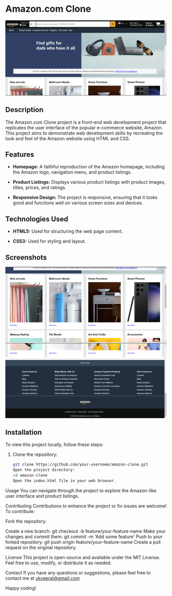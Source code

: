 # Amazon.com Clone

![Amazon Clone Screenshot](screenshot.png)

## Description

The Amazon.com Clone project is a front-end web development project that replicates the user interface of the popular e-commerce website, Amazon. This project aims to demonstrate web development skills by recreating the look and feel of the Amazon website using HTML and CSS.

## Features

- **Homepage:** A faithful reproduction of the Amazon homepage, including the Amazon logo, navigation menu, and product listings.

- **Product Listings:** Displays various product listings with product images, titles, prices, and ratings.

- **Responsive Design:** The project is responsive, ensuring that it looks good and functions well on various screen sizes and devices.

## Technologies Used

- **HTML5:** Used for structuring the web page content.

- **CSS3:** Used for styling and layout.

## Screenshots

![Homepage Screenshot](screenshot1.png)
![footer screenshot](screenshot2.png)

## Installation

To view this project locally, follow these steps:

1. Clone the repository:

   ```bash
   git clone https://github.com/your-username/amazon-clone.git
   Open the project directory:
   cd amazon-clone
   Open the index.html file in your web browser.
   ```

Usage
You can navigate through the project to explore the Amazon-like user interface and product listings.

Contributing
Contributions to enhance the project or fix issues are welcome! To contribute:

Fork the repository.

Create a new branch:
git checkout -b feature/your-feature-name
Make your changes and commit them:
git commit -m 'Add some feature'
Push to your forked repository:
git push origin feature/your-feature-name
Create a pull request on the original repository.

License
This project is open-source and available under the MIT License. Feel free to use, modify, or distribute it as needed.

Contact
If you have any questions or suggestions, please feel free to contact me at vkveeral@gmail.com

Happy coding!
